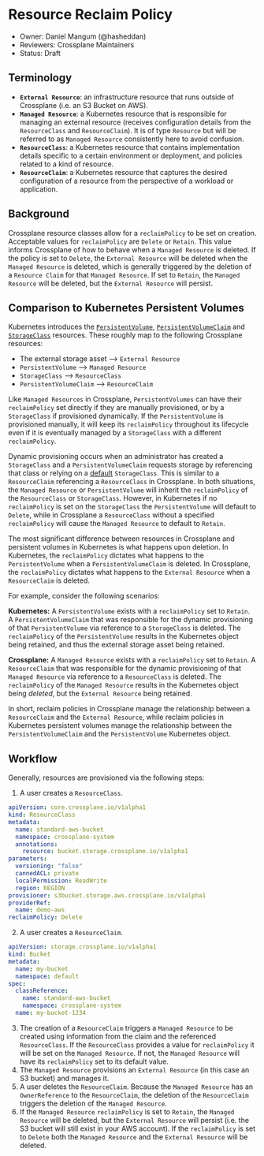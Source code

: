# Resource Reclaim Policy
* Owner: Daniel Mangum (@hasheddan)
* Reviewers: Crossplane Maintainers
* Status: Draft

## Terminology

* **`External Resource`**: an infrastructure resource that runs outside of Crossplane (i.e. an S3 Bucket on AWS).
* **`Managed Resource`**: a Kubernetes resource that is responsible for managing an external resource (receives configuration details from the `ResourceClass` and `ResourceClaim`). It is of type `Resource` but will be referred to as `Managed Resource` consistently here to avoid confusion.
* **`ResourceClass`**: a Kubernetes resource that contains implementation details specific to a certain environment or deployment, and policies related to a kind of resource.
* **`ResourceClaim`**: a Kubernetes resource that captures the desired configuration of a resource from the perspective of a workload or application.

## Background

Crossplane resource classes allow for a `reclaimPolicy` to be set on creation. Acceptable values for `reclaimPolicy` are `Delete` or `Retain`. This value informs Crossplane of how to behave when a `Managed Resource` is deleted. If the policy is set to `Delete`, the `External Resource` will be deleted when the `Managed Resource` is deleted, which is generally triggered by the deletion of a `Resource Claim` for that `Managed Resource`. If set to `Retain`, the `Managed Resource` will be deleted, but the `External Resource` will persist.

## Comparison to Kubernetes Persistent Volumes

Kubernetes introduces the [`PersistentVolume`](https://kubernetes.io/docs/concepts/storage/persistent-volumes/#persistent-volumes), [`PersistentVolumeClaim`](https://kubernetes.io/docs/concepts/storage/persistent-volumes/#persistentvolumeclaims) and [`StorageClass`](https://kubernetes.io/docs/concepts/storage/storage-classes/) resources. These roughly map to the following Crossplane resources:

* The external storage asset --> `External Resource`
* `PersistentVolume` --> `Managed Resource`
* `StorageClass` --> `ResourceClass`
* `PersistentVolumeClaim` --> `ResourceClaim`

Like `Managed Resources` in Crossplane, `PersistentVolumes` can have their `reclaimPolicy` set directly if they are manually provisioned, or by a `StorageClass` if provisioned dynamically. If the `PersistentVolume` is provisioned manually, it will keep its `reclaimPolicy` throughout its lifecycle even if it is eventually managed by a `StorageClass` with a different `reclaimPolicy`.

Dynamic provisioning occurs when an administrator has created a `StorageClass` and a `PersistentVolumeClaim` requests storage by referencing that class or relying on a [default](https://kubernetes.io/docs/concepts/storage/persistent-volumes/#class-1) `StorageClass`. This is similar to a `ResourceClaim` referencing a `ResourceClass` in Crossplane. In both situations, the `Managed Resource` or `PersistentVolume` will inherit the `reclaimPolicy` of the `ResourceClass` or `StorageClass`. However, in Kubernetes if no `reclaimPolicy` is set on the `StorageClass` the `PersistentVolume` will default to `Delete`, while in Crossplane a `ResourceClass` without a specified `reclaimPolicy` will cause the `Managed Resource` to default to `Retain`.

The most significant difference between resources in Crossplane and persistent volumes in Kubernetes is what happens upon deletion. In Kubernetes, the `reclaimPolicy` dictates what happens to the `PersistentVolume` when a `PersistentVolumeClaim` is deleted. In Crossplane, the `reclaimPolicy` dictates what happens to the `External Resource` when a `ResourceClaim` is deleted.

For example, consider the following scenarios:

**Kubernetes:** A `PersistentVolume` exists with a `reclaimPolicy` set to `Retain`. A `PersistentVolumeClaim` that was responsible for the dynamic provisioning of that `PersistentVolume` via reference to a `StorageClass` is deleted. The `reclaimPolicy` of the `PersistentVolume` results in the Kubernetes object being retained, and thus the external storage asset being retained.

**Crossplane:** A `Managed Resource` exists with a `reclaimPolicy` set to `Retain`. A `ResourceClaim` that was responsible for the dynamic provisioning of that `Managed Resource` via reference to a `ResourceClass` is deleted. The `reclaimPolicy` of the `Managed Resource` results in the Kubernetes object being *deleted*, but the `External Resource` being retained.

In short, reclaim policies in Crossplane manage the relationship between a `ResourceClaim` and the `External Resource`, while reclaim policies in Kubernetes persistent volumes manage the relationship between the `PersistentVolumeClaim` and the `PersistentVolume` Kubernetes object.

## Workflow

Generally, resources are provisioned via the following steps:

1. A user creates a `ResourceClass`.

```yaml
apiVersion: core.crossplane.io/v1alpha1
kind: ResourceClass
metadata:
  name: standard-aws-bucket
  namespace: crossplane-system
  annotations:
    resource: bucket.storage.crossplane.io/v1alpha1
parameters:
  versioning: "false"
  cannedACL: private
  localPermission: ReadWrite
  region: REGION
provisioner: s3bucket.storage.aws.crossplane.io/v1alpha1
providerRef:
  name: demo-aws
reclaimPolicy: Delete
```

2. A user creates a `ResourceClaim`.

```yaml
apiVersion: storage.crossplane.io/v1alpha1
kind: Bucket
metadata:
  name: my-bucket
  namespace: default
spec:
  classReference:
    name: standard-aws-bucket
    namespace: crossplane-system
  name: my-bucket-1234
```

3. The creation of a `ResourceClaim` triggers a `Managed Resource` to be created using information from the claim and the referenced `ResourceClass`. If the `ResourceClass` provides a value for `reclaimPolicy` it will be set on the `Managed Resource`. If not, the `Managed Resource` will have its `reclaimPolicy` set to its default value.
4. The `Managed Resource` provisions an `External Resource` (in this case an S3 bucket) and manages it.
5. A user deletes the `ResourceClaim`. Because the `Managed Resource` has an `OwnerReference` to the `ResourceClaim`, the deletion of the `ResourceClaim` triggers the deletion of the `Managed Resource`.
6. If the `Managed Resource` `reclaimPolicy` is set to `Retain`, the `Managed Resource` will be deleted, but the `External Resource` will persist (i.e. the S3 bucket will still exist in your AWS account). If the `reclaimPolicy` is set to `Delete` both the `Managed Resource` and the `External Resource` will be deleted.

